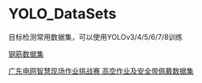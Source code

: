 # YOLO_DataSets
目标检测常用数据集，可以使用YOLOv3/4/5/6/7/8训练

[钢筋数据集](https://hallo.codestore.pro/buy/5)

[广东电网智慧现场作业挑战赛 高空作业及安全带佩戴数据集](https://hallo.codestore.pro/buy/6)
